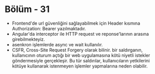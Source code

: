 #   Bölüm - 31


*   Frontend'de url güvenliğini sağlayabilmek için Header kısmına Authorization: Bearer <token> yazılmaktadır.
*   Angular'da interceptor ile HTTP request ve reponse'larının arasına girebilmekteyiz.
*   asenkron işlemlerde async ve wait kullanılır.
*   CSFR, Cross-Site Request Forgery olarak bilinir. bir saldırganın, kullanıcının oturum açtığı bir web uygulamasına kötü niyetli istekler göndermesiyle gerçekleşir. Bu tür saldırılar, kullanıcıların yetkilerini kötüye kullanarak istenmeyen işlemler yapmalarına neden olabilir.